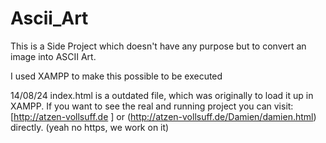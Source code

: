 # Ascii_Art
This is a Side Project which doesn't have any purpose but to convert an image into ASCII Art.
 
I used XAMPP to make this possible to be executed

14/08/24
index.html is a outdated file, which was originally to load it up in XAMPP. If you want to see the real and running project you can visit: [http://atzen-vollsuff.de ] or (http://atzen-vollsuff.de/Damien/damien.html) directly. 
(yeah no https, we work on it) 
